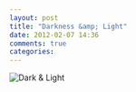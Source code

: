 ```yaml
---
layout: post
title: "Darkness &amp; Light"
date: 2012-02-07 14:36
comments: true
categories:
---
```

![Dark & Light](http://f.cl.ly/items/2d0g2v3H3i0V0o1t2O0d/light-dark.png)